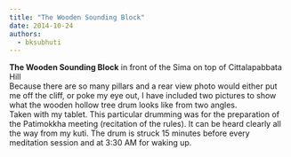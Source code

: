 ```yaml
---
title: "The Wooden Sounding Block"
date: 2014-10-24
authors: 
  - bksubhuti
---
```


**The Wooden Sounding Block** in front of the Sima on top of Cittalapabbata Hill  
Because there are so many pillars and a rear view photo would either put me off the cliff, or poke my eye out, I have included two pictures to show what the wooden hollow tree drum looks like from two angles.  
Taken with my tablet. This particular drumming was for the preparation of the Patimokkha meeting (recitation of the rules). It can be heard clearly all the way from my kuti. The drum is struck 15 minutes before every meditation session and at 3:30 AM for waking up.  
﻿

